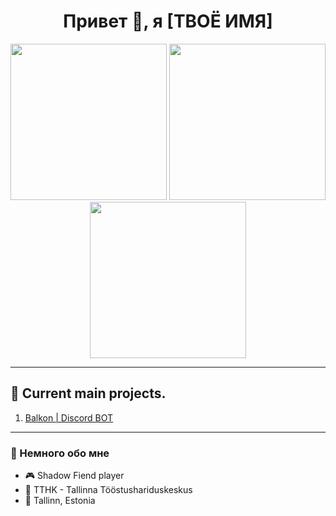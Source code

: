<!-- Приветствие и шапка -->
<h1 align="center">Привет 👋, я [ТВОЁ ИМЯ]</h1>

<!-- Красивые картинки -->
<p align="center">
  <img src="https://github.com/user-attachments/assets/9f56cff5-beb1-45ca-b265-1659ee9a65c1" width="250" />
  <img src="https://i.imgur.com/L0YH2FH.jpeg" width="250" />
  <img src="https://i.imgur.com/qHRZ5h2.jpeg" width="250" />
</p>

---

## 🌱 Current main projects.

1. [Balkon | Discord BOT](#)

---

### 🧠 Немного обо мне
- 🎮 Shadow Fiend player  
- 🏫 TTHK - Tallinna Tööstushariduskeskus  
- 📍 Tallinn, Estonia
